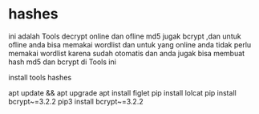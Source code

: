 # hashes
ini adalah Tools decrypt online dan ofline md5 jugak bcrypt ,dan untuk ofline anda bisa memakai wordlist dan untuk yang online anda tidak perlu memakai wordlist karena sudah otomatis dan anda jugak bisa membuat hash md5 dan bcrypt di Tools ini


install tools hashes

apt update && apt upgrade
apt install figlet
pip install lolcat
pip install bcrypt~=3.2.2
pip3 install bcrypt~=3.2.2

